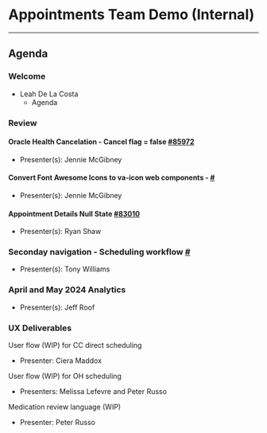 # Appointments Team Demo (Internal) 

---

## Agenda

### Welcome

- Leah De La Costa
  - Agenda

### Review 

#### Oracle Health Cancelation - Cancel flag = false [#85972](https://app.zenhub.com/workspaces/appointments-team-603fdef281af6500110a1691/issues/gh/department-of-veterans-affairs/va.gov-team/85972) 
  - Presenter(s): Jennie McGibney
    
#### Convert Font Awesome Icons to va-icon web components - [#]() 
  - Presenter(s): Jennie McGibney

#### Appointment Details Null State [#83010](https://app.zenhub.com/workspaces/appointments-team-603fdef281af6500110a1691/issues/gh/department-of-veterans-affairs/va.gov-team/83010)
  - Presenter(s): Ryan Shaw

### Seconday navigation - Scheduling workflow [#]()
  - Presenter(s): Tony Williams

### April and May 2024 Analytics 
  - Presenter(s): Jeff Roof 

### UX Deliverables 

User flow (WIP) for CC direct scheduling
  - Presenter: Ciera Maddox
    
User flow (WIP) for OH scheduling
  - Presenters: Melissa Lefevre and Peter Russo

Medication review language (WIP)
 - Presenter: Peter Russo
